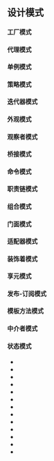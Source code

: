 <!--
 * @Author: your name
 * @Date: 2021-09-07 19:27:14
 * @LastEditTime: 2021-09-07 20:00:55
 * @LastEditors: Please set LastEditors
 * @Description: In User Settings Edit
 * @FilePath: \notes\study notes\设计模式\设计模式.md
-->

## 设计模式

<!-- ---------------------------- -->

#### 工厂模式

#### 代理模式

#### 单例模式

#### 策略模式

#### 迭代器模式

#### 外观模式

#### 观察者模式

<!-- ---------------------------- -->

#### 桥接模式

#### 命令模式

#### 职责链模式

<!-- ---------------------------- -->

#### 组合模式

#### 门面模式

#### 适配器模式

#### 装饰着模式

#### 享元模式

<!-- ---------------------------- -->

#### 发布-订阅模式

#### 模板方法模式

#### 中介者模式

#### 状态模式

<!-- ---------------------------- -->

-
-
-
-
-
-
-
-
-
-
-
-
-
